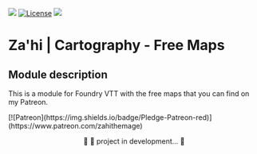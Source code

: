 <img src="https://img.shields.io/static/v1?label=Release&message=1.0.1&color=05CE78&style=flat&logo=Zahi"/>	[![License](https://img.shields.io/badge/License-CreativeCommons-blue)](https://raw.githubusercontent.com/zahiomago/zahi-cartography-free-maps/main/LICENSE)	<img src="https://img.shields.io/static/v1?label=Status&message=InDevelopment&color=7159c1&style=flat&logo=Zahi"/><br>


# Za'hi | Cartography - Free Maps

## Module description
<p>This is a module for Foundry VTT with the free maps that you can find on my Patreon.</p> [![Patreon](https://img.shields.io/badge/Pledge-Patreon-red)](https://www.patreon.com/zahithemage)

<p align="center">
	🚧 🚀 project in development...  🚧
</p>
